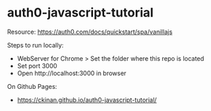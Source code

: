 # auth0-javascript-tutorial

Resource: https://auth0.com/docs/quickstart/spa/vanillajs

Steps to run locally:

- WebServer for Chrome > Set the folder where this repo is located
- Set port 3000
- Open http://localhost:3000 in browser

On Github Pages:

- https://ckinan.github.io/auth0-javascript-tutorial/